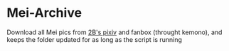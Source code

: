 # Mei-Archive

Download all Mei pics from [2B's pixiv](https://www.pixiv.net/en/users/15904233) and fanbox (throught kemono), and keeps the folder updated for as long as the script is running
